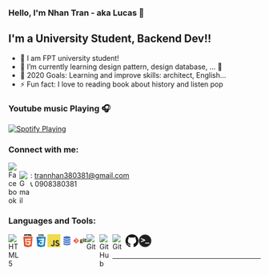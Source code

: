 ### Hello, I'm Nhan Tran - aka Lucas 👋

## I'm a University Student, Backend Dev!!

- 🔭 I am FPT university student! 
- 🌱 I’m currently learning design pattern, design database, ... 🤣
- 🥅 2020 Goals: Learning and improve skills: architect, English... 
- ⚡ Fun fact: I love to reading book about history and listen pop

### Youtube music Playing 🎧

[<img src="https://i.ytimg.com/vi/UWlihMf1lpo/hqdefault.jpg?sqp=-oaymwEjCPYBEIoBSFryq4qpAxUIARUAAAAAGAElAADIQj0AgKJDeAE=&rs=AOn4CLCWYnwZHoZbUPSbBzmiy3Ho9-OffQ" alt="Spotify Playing" width="350" />](https://www.youtube.com/watch?v=UWlihMf1lpo&list=RDUWlihMf1lpo&start_radio=1)

### Connect with me:

[<img align="left" alt="Facebook" width="22px" src="https://cdn.jsdelivr.net/npm/simple-icons@3.13.0/icons/facebook.svg" />]() <br>
[<img align="left" alt="Gmail" width="22px" src="https://cdn.jsdelivr.net/npm/simple-icons@3.13.0/icons/gmail.svg" />](mailto:trannhan380381@gmail.com): trannhan380381@gmail.com <br>
📞 0908380381

<br />

### Languages and Tools:

[<img align="left" alt="HTML5" width="26px" src="https://codelearn.io/Upload/Blog/nhung-loi-thuong-gap-khi-lap-trinh-java-63725972059.7478.jpg" />]()
[<img align="left" alt="HTML5" width="26px" src="https://raw.githubusercontent.com/github/explore/80688e429a7d4ef2fca1e82350fe8e3517d3494d/topics/html/html.png" />]()
[<img align="left" alt="CSS3" width="26px" src="https://raw.githubusercontent.com/github/explore/80688e429a7d4ef2fca1e82350fe8e3517d3494d/topics/css/css.png" />]()
[<img align="left" alt="JavaScript" width="26px" src="https://raw.githubusercontent.com/github/explore/80688e429a7d4ef2fca1e82350fe8e3517d3494d/topics/javascript/javascript.png" />]()
[<img align="left" alt="SQL" width="26px" src="https://raw.githubusercontent.com/github/explore/80688e429a7d4ef2fca1e82350fe8e3517d3494d/topics/sql/sql.png" />]()
[<img align="left" alt="Git" width="26px" src="https://raw.githubusercontent.com/github/explore/80688e429a7d4ef2fca1e82350fe8e3517d3494d/topics/git/git.png" />]()
[<img align="left" alt="Git" width="26px" src="https://upload.wikimedia.org/wikipedia/commons/thumb/d/d5/IntelliJ_IDEA_Logo.svg/1024px-IntelliJ_IDEA_Logo.svg.png" />]()
[<img align="left" alt="GitHub" width="26px" src="https://resources.jetbrains.com/storage/products/datagrip/img/meta/datagrip_logo_300x300.png" />]()
[<img align="left" alt="Git" width="26px" src="https://seeklogo.com/images/W/webstorm-logo-691E749F21-seeklogo.com.png" />]()
[<img align="left" alt="GitHub" width="26px" src="https://raw.githubusercontent.com/github/explore/78df643247d429f6cc873026c0622819ad797942/topics/github/github.png" />]()
[<img align="left" alt="Terminal" width="26px" src="https://raw.githubusercontent.com/github/explore/80688e429a7d4ef2fca1e82350fe8e3517d3494d/topics/terminal/terminal.png" />]()

<br />
<br />

---

